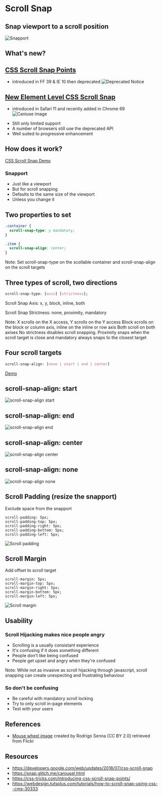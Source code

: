 <!-- .slide: data-background-image="images/17063208_a739b50788_o.jpg" -->
<!-- .slide: data-background-image="images/17063208_a739b50788_o.jpg" -->
# Scroll Snap



<!-- .slide: data-background-image="images/17063208_a739b50788_o.jpg" -->
## Snap viewport to a scroll position
![Snapport](images/snapport.png)


<!-- .slide: data-background-image="images/17063208_a739b50788_o.jpg" -->
## What's new?


<!-- .slide: data-background-image="images/17063208_a739b50788_o.jpg" -->
## [CSS Scroll Snap Points](https://www.w3.org/TR/2015/WD-css-snappoints-1-20150326/)
* introduced in FF 39 & IE 10 then deprecated
![Deprecated Notice](images/MDN-deprecated.png)


<!-- .slide: data-background-image="images/17063208_a739b50788_o.jpg" -->
## [New Element Level CSS Scroll Snap](https://www.w3.org/TR/css-scroll-snap-1/)
* introduced in Safari 11 and recently added in Chrome 69
![Caniuse image](images/scroll-snap-caniuse.png)


<!-- .slide: data-background-image="images/17063208_a739b50788_o.jpg" -->
* Still only limited support
* A number of browsers still use the deprecated API
* Well suited to progressive enhancement



<!-- .slide: data-background-image="images/17063208_a739b50788_o.jpg" -->
## How does it work?
[CSS Scroll Snap Demo](https://codepen.io/elvey/pen/NLXVNj)


<!-- .slide: data-background-image="images/17063208_a739b50788_o.jpg" -->
### Snapport
* Just like a viewport
* But for scroll snapping	<!-- .element class="fragment" data-fragment-index="1" -->
* Defaults to the same size of the viewport	<!-- .element class="fragment" data-fragment-index="2" -->
* Unless you change it	<!-- .element class="fragment" data-fragment-index="3" -->



<!-- .slide: data-background-image="images/17063208_a739b50788_o.jpg" -->
## Two properties to set

```css
.container {
  scroll-snap-type: y mandatory;  
}

.item {
  scroll-snap-align: center;
}
```

Note:
Set scroll-snap-type on the scollable container and scroll-snap-align on the scroll targets


<!-- .slide: data-background-image="images/17063208_a739b50788_o.jpg" -->
## Three types of scroll, two directions
```css
scroll-snap-type: [axis] [strictness];
```
Scroll Snap Axis: x, y, block, inline, both

Scroll Snap Strictness: none, proximity, mandatory

Note:
X scrolls on the X access, Y scrolls on the Y access
Block scrolls on the block or column axis, inline on the inline or row axis
Both scroll on both axises
No strictness disables scroll snapping.
Proximity snaps when the scroll target is close and mandatory always snaps to the closest target


<!-- .slide: data-background-image="images/17063208_a739b50788_o.jpg" -->
## Four scroll targets
```css
scroll-snap-align: [none | start | end | center]
```
[Demo](https://snap.glitch.me/carousel.html)


<!-- .slide: data-background-image="images/17063208_a739b50788_o.jpg" -->
## scroll-snap-align: start
![scroll-snap-align start](images/scroll-snap-align-start.png)


<!-- .slide: data-background-image="images/17063208_a739b50788_o.jpg" -->
## scroll-snap-align: end
![scroll-snap-align end](images/scroll-snap-align-end.png)


<!-- .slide: data-background-image="images/17063208_a739b50788_o.jpg" -->
## scroll-snap-align: center
![scroll-snap-align center](images/scroll-snap-align-center.png)


<!-- .slide: data-background-image="images/17063208_a739b50788_o.jpg" -->
## scroll-snap-align: none
![scroll-snap-align none](images/scroll-snap-align-none.png)


<!-- .slide: data-background-image="images/17063208_a739b50788_o.jpg" -->
## Scroll Padding (resize the snapport)
Exclude space from the snapport
```
scroll-padding: 5px;
scroll-padding-top: 5px;
scroll-padding-right: 5px;
scroll-padding-bottom: 5px;
scroll-padding-left: 5px;
```


<!-- .slide: data-background-image="images/17063208_a739b50788_o.jpg" -->
![Scroll padding](images/scroll-padding.png)


<!-- .slide: data-background-image="images/17063208_a739b50788_o.jpg" -->
## Scroll Margin
Add offset to scroll target
```
scroll-margin: 5px;
scroll-margin-top: 5px;
scroll-margin-right: 5px;
scroll-margin-bottom: 5px;
scroll-margin-left: 5px;
```


<!-- .slide: data-background-image="images/17063208_a739b50788_o.jpg" -->
![Scroll margin](images/scroll-margin.png)



<!-- .slide: data-background-image="images/17063208_a739b50788_o.jpg" -->
## Usability


<!-- .slide: data-background-image="images/17063208_a739b50788_o.jpg" -->
### Scroll Hijacking makes nice people angry
* Scrolling is a usually consistant experience
* It's confusing if it does something different
* People don't like being confused
* People get upset and angry when they're confused

Note:
While not as invasive as scroll hijacking through javascript, scroll snapping can create unexpecting and frustrating behaviour


<!-- .slide: data-background-image="images/17063208_a739b50788_o.jpg" -->
### So don't be confusing
* Be careful with mandatory scroll locking
* Try to only scroll in-page elements
* Test with your users




<!-- .slide: data-background-image="images/17063208_a739b50788_o.jpg" -->
## References
* [Mouse wheel image](https://www.flickr.com/photos/negativz/17063208) created by Rodrigo Senna [CC BY 2.0] retrieved from Flickr



<!-- .slide: data-background-image="images/17063208_a739b50788_o.jpg" -->
## Resources
* https://developers.google.com/web/updates/2018/07/css-scroll-snap
* https://snap.glitch.me/carousel.html
* https://css-tricks.com/introducing-css-scroll-snap-points/
* https://webdesign.tutsplus.com/tutorials/how-to-scroll-snap-using-css--cms-30333
